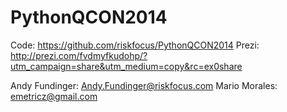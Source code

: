 PythonQCON2014
==============


Code:  https://github.com/riskfocus/PythonQCON2014
Prezi:  http://prezi.com/fvdmyfkudohp/?utm_campaign=share&utm_medium=copy&rc=ex0share


Andy Fundinger:  Andy.Fundinger@riskfocus.com
Mario Morales:  emetricz@gmail.com
